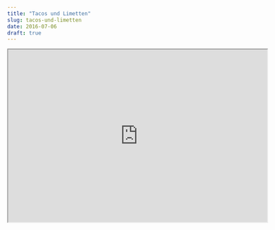 ```yaml
---
title: "Tacos und Limetten"
slug: tacos-und-limetten
date: 2016-07-06
draft: true
---
```




<iframe src="http://tacosundlimetten.de/01-der-einzige-punk-im-ort/?standalonePlayer" align="middle" width="600" height="400"></iframe>